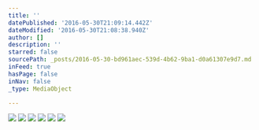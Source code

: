 ```yaml
---
title: ''
datePublished: '2016-05-30T21:09:14.442Z'
dateModified: '2016-05-30T21:08:38.940Z'
author: []
description: ''
starred: false
sourcePath: _posts/2016-05-30-bd961aec-539d-4b62-9ba1-d0a61307e9d7.md
inFeed: true
hasPage: false
inNav: false
_type: MediaObject

---
```

![](https://the-grid-user-content.s3-us-west-2.amazonaws.com/22b95e08-816c-4759-b5bd-3f7ca4883614.jpg)
![](https://the-grid-user-content.s3-us-west-2.amazonaws.com/9754429e-0649-4677-b1ee-4c234937bb6e.jpg)
![](https://the-grid-user-content.s3-us-west-2.amazonaws.com/e28bd499-71a5-4944-93cd-e117e4408e09.jpg)
![](https://the-grid-user-content.s3-us-west-2.amazonaws.com/447eab03-ebd5-4a76-ab87-1b51ece87f6b.jpg)
![](https://the-grid-user-content.s3-us-west-2.amazonaws.com/a7956984-3f30-4241-9266-c80b5622e8e2.jpg)
![](https://the-grid-user-content.s3-us-west-2.amazonaws.com/75112c2d-0e84-4f60-8d14-e3f97b6bc570.jpg)